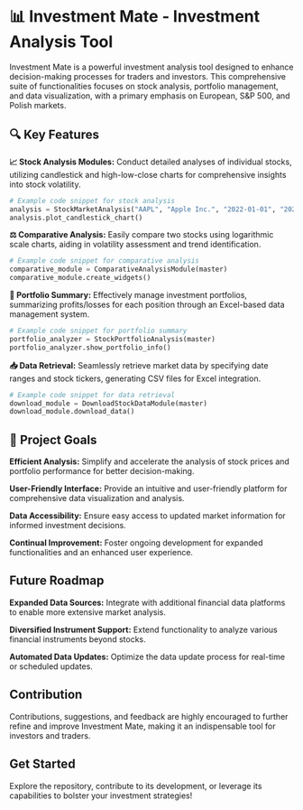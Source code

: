 # 📊 Investment Mate - Investment Analysis Tool

Investment Mate is a powerful investment analysis tool designed to enhance decision-making processes for traders and investors. This comprehensive suite of functionalities focuses on stock analysis, portfolio management, and data visualization, with a primary emphasis on European, S&P 500, and Polish markets.

## 🔍 Key Features

**📈 Stock Analysis Modules:** Conduct detailed analyses of individual stocks, utilizing candlestick and high-low-close charts for comprehensive insights into stock volatility.

```python
# Example code snippet for stock analysis
analysis = StockMarketAnalysis("AAPL", "Apple Inc.", "2022-01-01", "2022-12-31")
analysis.plot_candlestick_chart()
```

**⚖️ Comparative Analysis:** Easily compare two stocks using logarithmic scale charts, aiding in volatility assessment and trend identification.

```python
# Example code snippet for comparative analysis
comparative_module = ComparativeAnalysisModule(master)
comparative_module.create_widgets()
```

**💼 Portfolio Summary:** Effectively manage investment portfolios, summarizing profits/losses for each position through an Excel-based data management system.

```python
# Example code snippet for portfolio summary
portfolio_analyzer = StockPortfolioAnalysis(master)
portfolio_analyzer.show_portfolio_info()
```

**📥 Data Retrieval:** Seamlessly retrieve market data by specifying date ranges and stock tickers, generating CSV files for Excel integration.

```python
# Example code snippet for data retrieval
download_module = DownloadStockDataModule(master)
download_module.download_data()
```

## 🎯 Project Goals

**Efficient Analysis:** Simplify and accelerate the analysis of stock prices and portfolio performance for better decision-making.

**User-Friendly Interface:** Provide an intuitive and user-friendly platform for comprehensive data visualization and analysis.

**Data Accessibility:** Ensure easy access to updated market information for informed investment decisions.

**Continual Improvement:** Foster ongoing development for expanded functionalities and an enhanced user experience.

## Future Roadmap

**Expanded Data Sources:** Integrate with additional financial data platforms to enable more extensive market analysis.

**Diversified Instrument Support:** Extend functionality to analyze various financial instruments beyond stocks.

**Automated Data Updates:** Optimize the data update process for real-time or scheduled updates.

## Contribution

Contributions, suggestions, and feedback are highly encouraged to further refine and improve Investment Mate, making it an indispensable tool for investors and traders.

## Get Started

Explore the repository, contribute to its development, or leverage its capabilities to bolster your investment strategies!
